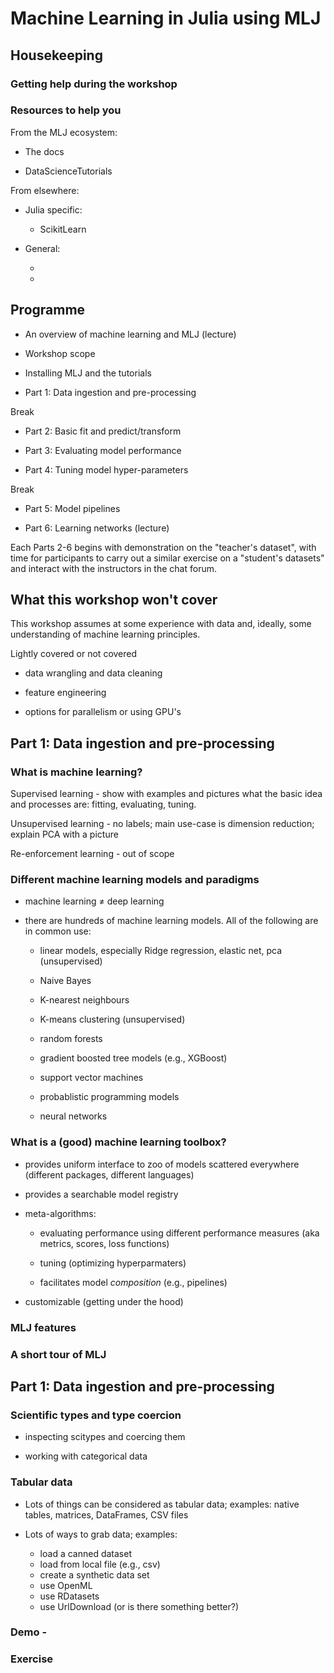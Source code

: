 # Machine Learning in Julia using MLJ

## Housekeeping

### Getting help during the workshop

### Resources to help you

From the MLJ ecosystem:

- The docs

- DataScienceTutorials

From elsewhere:

- Julia specific:

   - ScikitLearn

- General:

   -

   - 
   
## Programme

- An overview of machine learning and MLJ (lecture)

- Workshop scope

- Installing MLJ and the tutorials

- Part 1: Data ingestion and pre-processing 

Break

- Part 2: Basic fit and predict/transform

- Part 3: Evaluating model performance

- Part 4: Tuning model hyper-parameters 

Break

- Part 5: Model pipelines

- Part 6: Learning networks (lecture)

Each Parts 2-6 begins with demonstration on the "teacher's dataset", with
time for participants to carry out a similar exercise on a "student's
datasets" and interact with the instructors in the chat forum. 


## What this workshop won't cover

This workshop assumes at some experience with data and, ideally, some
understanding of machine learning principles.

Lightly covered or not covered

- data wrangling and data cleaning

- feature engineering

- options for parallelism or using GPU's 


## Part 1: Data ingestion and pre-processing 

### What is machine learning?

Supervised learning - show with examples and pictures what the basic
idea and processes are: fitting, evaluating, tuning.

Unsupervised learning - no labels; main use-case is dimension reduction; explain PCA with a picture

Re-enforcement learning - out of scope


### Different machine learning models and paradigms

- machine learning ≠ deep learning

- there are hundreds of machine learning models. All of the following
  are in common use:
  
  - linear models, especially Ridge regression, elastic net, pca (unsupervised)
  
  - Naive Bayes 
  
  - K-nearest neighbours
  
  - K-means clustering (unsupervised)
  
  - random forests
  
  - gradient boosted tree models (e.g., XGBoost)
  
  - support vector machines
  
  - probablistic programming models
  
  - neural networks
  

### What is a (good) machine learning toolbox?

- provides uniform interface to zoo of models scattered everywhere
  (different packages, different languages)

- provides a searchable model registry

- meta-algorithms: 

    - evaluating performance using different performance measures (aka
      metrics, scores, loss functions)
	  
	- tuning (optimizing hyperparmaters)
	
	- facilitates model *composition* (e.g., pipelines)
	
- customizable (getting under the hood)

### MLJ features 


### A short tour of MLJ


## Part 1: Data ingestion and pre-processing 

### Scientific types and type coercion

- inspecting scitypes and coercing them

- working with categorical data 

### Tabular data

- Lots of things can be considered as tabular data; examples: native
  tables, matrices, DataFrames, CSV files

- Lots of ways to grab data; examples:

   - load a canned dataset
   - load from local file (e.g., csv)
   - create a synthetic data set
   - use OpenML
   - use RDatasets
   - use UrlDownload (or is there something better?)
   
### Demo - 


### Exercise






	

